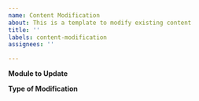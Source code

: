 ```yaml
---
name: Content Modification
about: This is a template to modify existing content
title: ''
labels: content-modification
assignees: ''

---
```


**Module to Update**

**Type of Modification**

